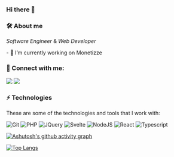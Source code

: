 ### Hi there 👋
### 🛠 About me
<p>
  <em>
   Software Engineer
  </em>  
  &
  <em>
    Web Developer
  </em>  
</p>
- 🔭 I’m currently working on Monetizze

### 👥 Connect with me:
<p align="left">
<a href="https://www.linkedin.com/in/thiagogaia"><img src="https://img.shields.io/badge/-Thiago%20Gaia-333333?style=white&logo=linkedin"/></a>
<a href="mailto:thiagogaia@gmail.com"><img src="https://img.shields.io/badge/-thiagogaia@gmail.com-333333?style=white&logo=gmail"/></a>
</p>

### ⚡ Technologies

These are some of the technologies and tools that I work with:

  ![Git](https://img.shields.io/badge/-Git-333333?style=flat&logo=git)
  ![PHP](https://img.shields.io/badge/-PHP-333333?style=flat&logo=php)
  ![JQuery](https://img.shields.io/badge/-jquery-333333?style=flat&logo=jquery)
  ![Svelte](https://img.shields.io/badge/-Svelte-333333?style=flat&logo=svelte)
  ![NodeJS](https://img.shields.io/badge/-NodeJS-333333?style=flat&logo=node.js)
  ![React](https://img.shields.io/badge/-React-333333?style=flat&logo=react)
  ![Typescript](https://img.shields.io/badge/-Typescript-333333?style=flat&logo=typescript)

[![Ashutosh's github activity graph](https://github-readme-activity-graph.cyclic.app/graph?username=thiagogaia&bg_color=22272e&color=ffffff&line=ff0038&point=fffafa&area=true&hide_border=true)](https://github.com/ashutosh00710/github-readme-activity-graph)

[![Top Langs](https://github-readme-stats.vercel.app/api/top-langs/?username=thiagogaia&layout=compact&theme=transparent)](https://github.com/thiagogaia/github-readme-stats)
<!--
**thiagogaia/thiagogaia** is a ✨ _special_ ✨ repository because its `README.md` (this file) appears on your GitHub profile.

Here are some ideas to get you started:

- 🔭 I’m currently working on ...
- 🌱 I’m currently learning ...
- 👯 I’m looking to collaborate on ...
- 🤔 I’m looking for help with ...
- 💬 Ask me about ...
- 📫 How to reach me: ...
- 😄 Pronouns: ...
- ⚡ Fun fact: ...
-->
